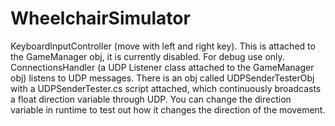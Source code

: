 # WheelchairSimulator
KeyboardInputController (move with left and right key). This is attached to the GameManager obj, it is currently disabled. For debug use only.
ConnectionsHandler (a UDP Listener class attached to the GameManager obj) listens to UDP messages. There is an obj called UDPSenderTesterObj with a UDPSenderTester.cs script attached, which continuously broadcasts a float direction variable through UDP. You can change the direction variable in runtime to test out how it changes the direction of the movement.
